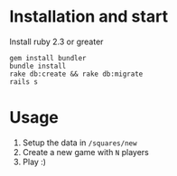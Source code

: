 # Installation and start
Install ruby 2.3 or greater

    gem install bundler
    bundle install
    rake db:create && rake db:migrate
    rails s

# Usage

1. Setup the data in ``/squares/new``
2. Create a new game with ``N`` players
3. Play :)
